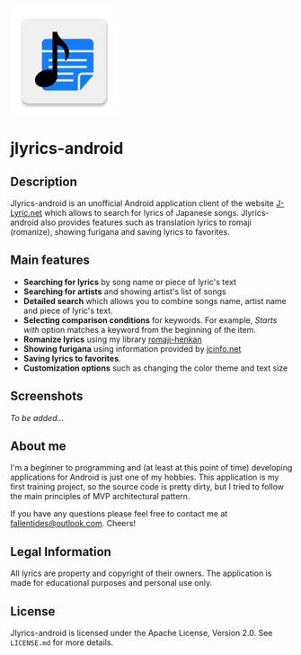 ![jlyrics-android-logo](https://raw.githubusercontent.com/bernd32/jlyrics-android/master/app/src/main/res/mipmap-xxxhdpi/ic_launcher.png)

# jlyrics-android
## Description
Jlyrics-android is an unofficial Android application client of the website <a href="http://j-lyric.net/">J-Lyric.net</a> which allows to search for lyrics of Japanese songs. Jlyrics-android also provides features such as translation lyrics to romaji (romanize), showing furigana and saving lyrics to favorites.

## Main features
- **Searching for lyrics** by song name or piece of lyric's text
- **Searching for artists** and showing artist's list of songs
- **Detailed search** which allows you to combine songs name, artist name and piece of lyric's text. 
- **Selecting comparison conditions** for keywords. For example, *Starts with* option matches a keyword from the beginning of the item. 
- **Romanize lyrics** using my library [romaji-henkan](https://github.com/bernd32/romaji-henkan)
- **Showing furigana** using information provided by [jcinfo.net](https://www.jcinfo.net/ja/tools/kana)
- **Saving lyrics to favorites**.
- **Customization options** such as changing the color theme and text size

## Screenshots

*To be added...*

## About me
I'm a beginner to programming and (at least at this point of time) developing applications for Android is just one of my hobbies. This application is my first training project, so the source code is pretty dirty, but I tried to follow the main principles of MVP architectural pattern.

If you have any questions please feel free to contact me at <a href=mailto:fallentides@outlook.com>fallentides@outlook.com</a>. Cheers! 

## Legal Information
All lyrics are property and copyright of their owners. The application is made for educational purposes and personal use only.

## License 
Jlyrics-android is licensed under the Apache License, Version 2.0. See `LICENSE.md` for more details.